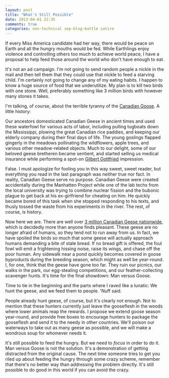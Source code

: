 ```yaml
---
layout: post
title: "What's Still Possible"
date: 2013-04-01 22:35
comments: true
categories: non-technical sep-blog-battle satire
---
```


If every Miss America candidate had her way, there would be peace on Earth and all the hungry mouths would be fed. While Earthlings enjoy violence and controlling others too much to achieve world peace, I have a proposal to help feed those around the world who don't have enough to eat.

It's not an ad campaign. I'm not going to send random people a nickle in the mail and then tell them that they could use that nickle to feed a starving child. I'm certainly not going to change any of my eating habits. I happen to know a huge source of food that we underutilize. My plan is to kill two birds with one stone. Well, preferably something like 3 million birds with however many stones it takes.

I'm talking, of course, about the terrible tyranny of the [Canadian Goose](http://en.wikipedia.org/wiki/Canada_Goose). A little history:

Our ancestors domesticated Canadian Geese in ancient times and used these waterfowl for various acts of labor, including pulling tugboats down the Mississippi, plowing the great Canadian rice paddies, and keeping our elderly company during their final days of life. The young goslings flapped gingerly in the meadows pollinating the wildflowers, apple trees, and various other meadow-related objects. Much to our delight, some of our beloved geese bretheren became sentient, and started selling us medical insurance while performing a spot-on [Gilbert Gottfried](http://en.wikipedia.org/wiki/Gilbert_Gottfried) impression.

False. I must apologize for fooling you in this way sweet, sweet reader, but everything you read in the last paragraph was neither true nor fact. In reality, Canadian Geese serve no purpose. Canadian Geese were created accidentally during the Manhatten Project while one of the lab techs from the local university was trying to combine nuclear fission and the bubonic plague to get back at his ex-girlfriend for cheating on him. He quickly became bored of this task when she stopped responding to his texts, and thusly tossed the waste from his experiments in the river. The rest, of course, is history.

Now here we are. There are well over [3 million Canadian Geese nationwide](http://www.ducks.org/hunting/waterfowl-id/canada-goose), which is decidedly more than anyone finds pleasant. These geese are no longer afraid of humans, so they tend not to run away from us. In fact, we have spoiled the birds so much that some geese will actually approach humans demanding a bite of stale bread. If no bread gift is offered, the foul fowl will emit a frightening hissing noise, raise its wings, and chase off the poor human. Any sidewalk near a pond quickly becomes covered in goose byproducts during the breeding season, which might as well be year-round. I, for one, think that the geese have gone too far. They ruin our picnics, our walks in the park, our egg-stealing competitions, and our feather-collecting scavenger hunts. It's time for the final showdown: Man versus Goose.

Time to tie in the beginning and the parts where I raved like a lunatic: We hunt the geese, and we feed them to people. 'Nuff said.

People already hunt geese, of course, but it's clearly not enough. Not to mention that these hunters currently just leave the gooseflesh in the woods where lower animals reap the rewards. I propose we extend goose season year-round, and provide free boxes to encourage hunters to package the gooseflesh and send it to the needy in other countries. We'll poison our waterways to take out as many geese as possible, and we will make a wondrous soup for whomever needs it.

It's still possible to feed the hungry. But we need to _focus_ in order to do it. Man versus Goose is not the solution. It's a demonstration of getting distracted from the original cause. The next time someone tries to get you riled up about feeding the hungry through some crazy scheme, remember that there's no better way than addressing the problem directly. It's still possible to do good in this world if you can avoid the crazy.
